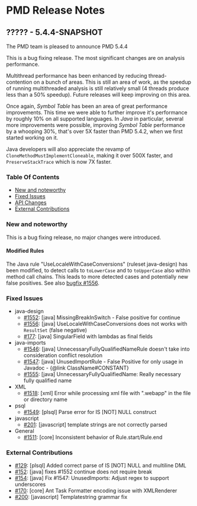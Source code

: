 # PMD Release Notes

## ????? - 5.4.4-SNAPSHOT

The PMD team is pleased to announce PMD 5.4.4

This is a bug fixing release. The most significant changes are on analysis performance.

Multithread performance has been enhanced by reducing thread-contention on a
bunch of areas. This is still an area of work, as the speedup of running
multithreaded analysis is still relatively small (4 threads produce less
than a 50% speedup). Future releases will keep improving on this area.

Once again, *Symbol Table* has been an area of great performance improvements.
This time we were able to further improve it's performance by roughly 10% on all
supported languages. In *Java* in particular, several more improvements were possible,
improving *Symbol Table* performance by a whooping 30%, that's over 5X faster
than PMD 5.4.2, when we first started working on it.

Java developers will also appreciate the revamp of `CloneMethodMustImplementCloneable`,
making it over 500X faster, and `PreserveStackTrace` which is now 7X faster.

### Table Of Contents

* [New and noteworthy](#New_and_noteworthy)
* [Fixed Issues](#Fixed_Issues)
* [API Changes](#API_Changes)
* [External Contributions](#External_Contributions)

### New and noteworthy

This is a bug fixing release, no major changes were introduced.

#### Modified Rules

The Java rule "UseLocaleWithCaseConversions" (ruleset java-design) has been modified, to detect calls
to `toLowerCase` and to `toUpperCase` also within method call chains. This leads to more detected cases
and potentially new false positives.
See also [bugfix #1556](https://sourceforge.net/p/pmd/bugs/1556/).


### Fixed Issues

*   java-design
    *   [#1552](https://sourceforge.net/p/pmd/bugs/1552/): \[java] MissingBreakInSwitch - False positive for continue
    *   [#1556](https://sourceforge.net/p/pmd/bugs/1556/): \[java] UseLocaleWithCaseConversions does not works with `ResultSet` (false negative)
    *   [#177](https://github.com/pmd/pmd/issues/177): \[java] SingularField with lambdas as final fields
*   java-imports
    *   [#1546](https://sourceforge.net/p/pmd/bugs/1546/): \[java] UnnecessaryFullyQualifiedNameRule doesn't take into consideration conflict resolution
    *   [#1547](https://sourceforge.net/p/pmd/bugs/1547/): \[java] UnusedImportRule - False Positive for only usage in Javadoc - {@link ClassName#CONSTANT}
    *   [#1555](https://sourceforge.net/p/pmd/bugs/1555/): \[java] UnnecessaryFullyQualifiedName: Really necessary fully qualified name
*   XML
    *   [#1518](https://sourceforge.net/p/pmd/bugs/1518/): \[xml] Error while processing xml file with ".webapp" in the file or directory name
*   psql
    *   [#1549](https://sourceforge.net/p/pmd/bugs/1549/): \[plsql] Parse error for IS [NOT] NULL construct
*   javascript
    *   [#201](https://github.com/pmd/pmd/issues/201): \[javascript] template strings are not correctly parsed
*   General
    *   [#1511](https://sourceforge.net/p/pmd/bugs/1511/): \[core] Inconsistent behavior of Rule.start/Rule.end


### External Contributions

*   [#129](https://github.com/pmd/pmd/pull/129): \[plsql] Added correct parse of IS [NOT] NULL and multiline DML
*   [#152](https://github.com/pmd/pmd/pull/152): \[java] fixes #1552 continue does not require break
*   [#154](https://github.com/pmd/pmd/pull/154): \[java] Fix #1547: UnusedImports: Adjust regex to support underscores
*   [#170](https://github.com/pmd/pmd/pull/170): \[core] Ant Task Formatter encoding issue with XMLRenderer
*   [#200](https://github.com/pmd/pmd/pull/200): \[javascript] Templatestring grammar fix

